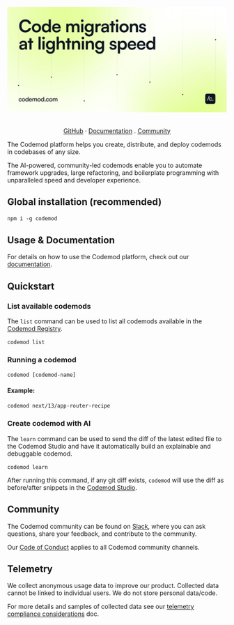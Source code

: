 ![Codemod](https://raw.githubusercontent.com/codemod-com/docs/main/static/img/github/codemod-billboard.png)

<p align="center">
  <br />
  <a href="https://github.com/codemod-com/codemod">GitHub</a>
  ·
  <a href="https://docs.codemod.com">Documentation</a>
  .
  <a href="https://codemod.com/community">Community</a>
</p>

The Codemod platform helps you create, distribute, and deploy codemods in codebases of any size.

The AI-powered, community-led codemods enable you to automate framework upgrades, large refactoring, and boilerplate programming with unparalleled speed and developer experience.

## Global installation (recommended)

    npm i -g codemod

## Usage & Documentation

For details on how to use the Codemod platform, check out our [documentation](https://docs.codemod.com).

## Quickstart

### List available codemods

The `list` command can be used to list all codemods available in the [Codemod Registry](https://codemod.com/registry).

    codemod list

### Running a codemod

    codemod [codemod-name]

#### Example:

    codemod next/13/app-router-recipe

### Create codemod with AI

The `learn` command can be used to send the diff of the latest edited file to the Codemod Studio and have it automatically build an explainable and debuggable codemod.

    codemod learn

After running this command, if any git diff exists, `codemod` will use the diff as before/after snippets in the [Codemod Studio](https://codemod.com/studio).

## Community

The Codemod community can be found on [Slack](https://codemod.com/community), where you can ask questions, share your feedback, and contribute to the community.

Our [Code of Conduct](https://github.com/codemod-com/codemod/blob/main/CODE_OF_CONDUCT.md) applies to all Codemod community channels.

## Telemetry

We collect anonymous usage data to improve our product. Collected data cannot be linked to individual users. We do not store personal data/code.

For more details and samples of collected data see our [telemetry compliance considerations](https://go.codemod.com/telemetry) doc.
